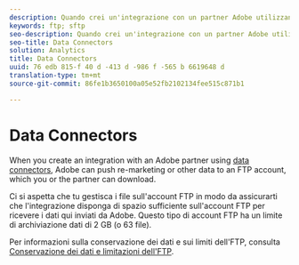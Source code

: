 ```yaml
---
description: Quando crei un'integrazione con un partner Adobe utilizzando connettori dati, Adobe può effettuare il push dei dati di remarketing o di altro tipo a un account FTP, che tu o il tuo collaboratore potete poi scaricare.
keywords: ftp; sftp
seo-description: Quando crei un'integrazione con un partner Adobe utilizzando connettori dati, Adobe può effettuare il push dei dati di remarketing o di altro tipo a un account FTP, che tu o il tuo collaboratore potete poi scaricare.
seo-title: Data Connectors
solution: Analytics
title: Data Connectors
uuid: 76 edb 815-f 40 d -413 d -986 f -565 b 6619648 d
translation-type: tm+mt
source-git-commit: 86fe1b3650100a05e52fb2102134fee515c871b1

---
```



# Data Connectors

When you create an integration with an Adobe partner using [data connectors](https://www.adobeexchange.com/experiencecloud.html), Adobe can push re-marketing or other data to an FTP account, which you or the partner can download.

Ci si aspetta che tu gestisca i file sull'account FTP in modo da assicurarti che l'integrazione disponga di spazio sufficiente sull'account FTP per ricevere i dati qui inviati da Adobe. Questo tipo di account FTP ha un limite di archiviazione dati di 2 GB (o 63 file).

Per informazioni sulla conservazione dei dati e sui limiti dell'FTP, consulta [Conservazione dei dati e limitazioni dell'FTP](../../../export/ftp-and-sftp/ftp-limits.md#concept_8CAA1D8F27B3411AB902520AD6C9A70E).
